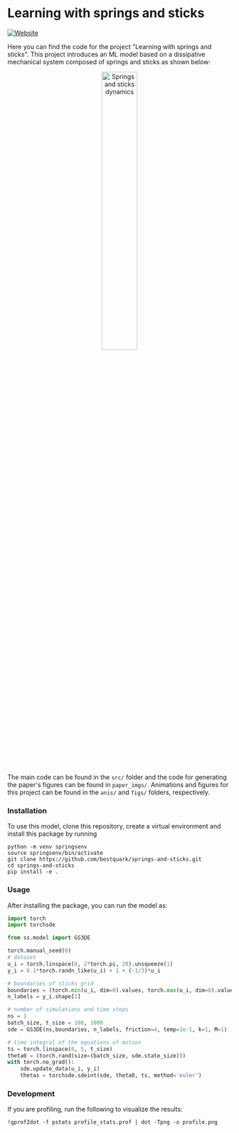 # Learning with springs and sticks 

[![Website](https://img.shields.io/badge/Website-Live-blue)](https://bestquark.github.io/springs-and-sticks/)

Here you can find the code for the project "Learning with springs and sticks". This project introduces an ML model based on a dissipative mechanical system composed of springs and sticks as shown below:

<p style="text-align:center;">
<img src="anis/animation_paraboloid.gif" alt="Springs and sticks dynamics" width="40%">
</p>

The main code can be found in the `src/` folder and the code for generating the paper's figures can be found in `paper_imgs/`. Animations and figures for this project can be found in the `anis/` and `figs/` folders, respectively.

<!-- A simple tutorial on the model is provided in the `springs_and_sticks.ipynb` file. This notebook contains minimal working examples of the model. -->

### Installation

To use this model, clone this repository, create a virtual environment and install this package by running

```
python -m venv springsenv
source springsenv/bin/activate
git clone https://github.com/bestquark/springs-and-sticks.git
cd springs-and-sticks
pip install -e .
```

### Usage

After installing the package, you can run the model as:

```python
import torch
import torchsde

from ss.model import GS3DE

torch.manual_seed(0)
# dataset
u_i = torch.linspace(0, 2*torch.pi, 20).unsqueeze(1)
y_i = 0.1*torch.randn_like(u_i) + 1 + (-1/3)*u_i

# boundaries of sticks grid
boundaries = (torch.min(u_i, dim=0).values, torch.max(u_i, dim=0).values)
n_labels = y_i.shape[1]

# number of simulations and time steps
ns = 1 
batch_size, t_size = 100, 1000
sde = GS3DE(ns,boundaries, n_labels, friction=4, temp=1e-1, k=1, M=1)

# time integral of the equations of motion
ts = torch.linspace(0, 5, t_size)
theta0 = (torch.rand(size=(batch_size, sde.state_size)))
with torch.no_grad():
    sde.update_data(u_i, y_i)
    thetas = torchsde.sdeint(sde, theta0, ts, method='euler') 
```

### Development

If you are profiling, run the following to visualize the results:

```
!gprof2dot -f pstats profile_stats.prof | dot -Tpng -o profile.png
```
